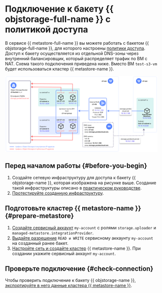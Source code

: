 # Подключение к бакету {{ objstorage-full-name }} с политикой доступа

В сервисе {{ metastore-full-name }} вы можете работать с бакетом {{ objstorage-full-name }}, для которого настроены [политики доступа](../../../storage/security/policy.md). Доступ к бакету осуществляется из отдельной DNS-зоны через внутренний балансировщик, который распределяет трафик по ВМ с NAT. Схема такого подключения приведена ниже. Вместо ВМ `test-s3-vm` будет использоваться кластер {{ metastore-name }}.

![Storage VPC Access](../../../_assets/metadata-hub/storage-vpc-access-metastore.svg)

## Перед началом работы {#before-you-begin}

1. Создайте сетевую инфраструктуру для доступа к бакету {{ objstorage-name }}, которая изображена на рисунке выше. Создание такой инфраструктуры описано в [практическом руководстве](../../../storage/tutorials/storage-vpc-access.md).
1. [Протестируйте созданную инфраструктуру](../../../vpc/tutorials/storage-vpc-access.md#check). 

## Подготовьте кластер {{ metastore-name }} {#prepare-metastore}

1. [Создайте сервисный аккаунт](../../../iam/operations/sa/create.md) `my-account` с ролями `storage.uploader` и `managed-metastore.integrationProvider`.
1. [Выдайте разрешение](../../../storage/operations/buckets/edit-acl.md) `READ и WRITE` сервисному аккаунту `my-account` на созданный ранее бакет.
1. [Настройте сеть и создайте кластер](cluster-create.md) {{ metastore-name }}. При создании укажите сервисный аккаунт `my-account`.

## Проверьте подключение {#check-connection}

Чтобы проверить подключение к бакету {{ objstorage-name }}, [экспортируйте в него данные кластера {{ metastore-name }}](export-and-import.md#export). 
